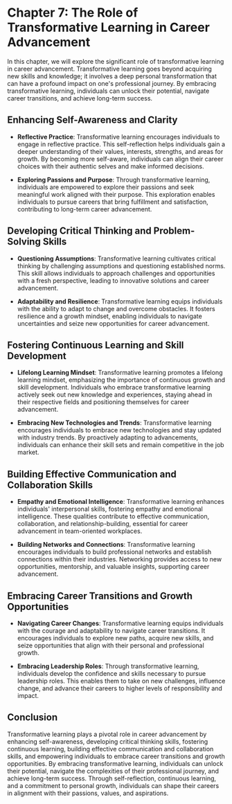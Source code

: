 Chapter 7: The Role of Transformative Learning in Career Advancement
====================================================================

In this chapter, we will explore the significant role of transformative learning in career advancement. Transformative learning goes beyond acquiring new skills and knowledge; it involves a deep personal transformation that can have a profound impact on one's professional journey. By embracing transformative learning, individuals can unlock their potential, navigate career transitions, and achieve long-term success.

Enhancing Self-Awareness and Clarity
------------------------------------

* **Reflective Practice**: Transformative learning encourages individuals to engage in reflective practice. This self-reflection helps individuals gain a deeper understanding of their values, interests, strengths, and areas for growth. By becoming more self-aware, individuals can align their career choices with their authentic selves and make informed decisions.

* **Exploring Passions and Purpose**: Through transformative learning, individuals are empowered to explore their passions and seek meaningful work aligned with their purpose. This exploration enables individuals to pursue careers that bring fulfillment and satisfaction, contributing to long-term career advancement.

Developing Critical Thinking and Problem-Solving Skills
-------------------------------------------------------

* **Questioning Assumptions**: Transformative learning cultivates critical thinking by challenging assumptions and questioning established norms. This skill allows individuals to approach challenges and opportunities with a fresh perspective, leading to innovative solutions and career advancement.

* **Adaptability and Resilience**: Transformative learning equips individuals with the ability to adapt to change and overcome obstacles. It fosters resilience and a growth mindset, enabling individuals to navigate uncertainties and seize new opportunities for career advancement.

Fostering Continuous Learning and Skill Development
---------------------------------------------------

* **Lifelong Learning Mindset**: Transformative learning promotes a lifelong learning mindset, emphasizing the importance of continuous growth and skill development. Individuals who embrace transformative learning actively seek out new knowledge and experiences, staying ahead in their respective fields and positioning themselves for career advancement.

* **Embracing New Technologies and Trends**: Transformative learning encourages individuals to embrace new technologies and stay updated with industry trends. By proactively adapting to advancements, individuals can enhance their skill sets and remain competitive in the job market.

Building Effective Communication and Collaboration Skills
---------------------------------------------------------

* **Empathy and Emotional Intelligence**: Transformative learning enhances individuals' interpersonal skills, fostering empathy and emotional intelligence. These qualities contribute to effective communication, collaboration, and relationship-building, essential for career advancement in team-oriented workplaces.

* **Building Networks and Connections**: Transformative learning encourages individuals to build professional networks and establish connections within their industries. Networking provides access to new opportunities, mentorship, and valuable insights, supporting career advancement.

Embracing Career Transitions and Growth Opportunities
-----------------------------------------------------

* **Navigating Career Changes**: Transformative learning equips individuals with the courage and adaptability to navigate career transitions. It encourages individuals to explore new paths, acquire new skills, and seize opportunities that align with their personal and professional growth.

* **Embracing Leadership Roles**: Through transformative learning, individuals develop the confidence and skills necessary to pursue leadership roles. This enables them to take on new challenges, influence change, and advance their careers to higher levels of responsibility and impact.

Conclusion
----------

Transformative learning plays a pivotal role in career advancement by enhancing self-awareness, developing critical thinking skills, fostering continuous learning, building effective communication and collaboration skills, and empowering individuals to embrace career transitions and growth opportunities. By embracing transformative learning, individuals can unlock their potential, navigate the complexities of their professional journey, and achieve long-term success. Through self-reflection, continuous learning, and a commitment to personal growth, individuals can shape their careers in alignment with their passions, values, and aspirations.
